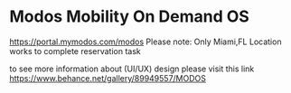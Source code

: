 # Modos Mobility On Demand OS

https://portal.mymodos.com/modos
Please note: 
Only Miami,FL Location works to complete reservation task

to see more information about (UI/UX) design please visit this link
https://www.behance.net/gallery/89949557/MODOS
